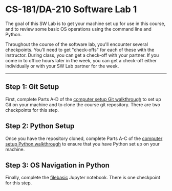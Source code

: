 # CS-181/DA-210 Software Lab 1

The goal of this SW Lab is to get your machine set up for use in this course, and to review some basic OS operations using the command line and Python.

Throughout the course of the software lab, you'll encounter several checkpoints.  You'll need to get "check-offs" for each of these with the instructor.  During class, you can get a check-off with your partner.  If you come in to office hours later in the week, you can get a check-off either individually or with your SW Lab partner for the week.

---

## Step 1: Git Setup

First, complete Parts A-D of the [computer setup Git walkthrough](../../general/computer_setup_git.md) to set up Git on your machine and to clone the course git repository.  There are two checkpoints for this step.

## Step 2: Python Setup

Once you have the repository cloned, complete Parts A-C of the [computer setup Python walkthrough](../../general/computer_setup_python.md) to ensure that you have Python set up on your machine.

## Step 3: OS Navigation in Python

Finally, complete the [filebasic](filebasic.ipynb) Jupyter notebook.  There is one checkpoint for this step.